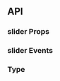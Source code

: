 ## API

### slider Props

<field-table :data="sliderProps"/>

### slider Events

<field-table :data="sliderEvents" type="emits" />

### Type

```typescript

```

<script setup>
import { ref } from 'vue';

const sliderProps = ref([
  {
    name: 'model-value (v-model)',
    desc: '绑定值',
    type: 'number | [number, number]',
    value: '-',
  },
  {
    name: 'default-value',
    desc: '默认值（非受控状态）',
    type: 'number | [number, number]',
    value: '0',
  },
  {
    name: 'step',
    desc: '滑动的步长',
    type: 'number',
    value: '1',
  },
  {
    name: 'min',
    desc: '滑动范围的最小值',
    type: 'number',
    value: '0',
  },
  {
    name: 'marks',
    desc: '设置显示的标签',
    type: 'Record<number, string>',
    value: '-',
  },
  {
    name: 'max',
    desc: '滑动范围的最大值',
    type: 'number',
    value: '100',
  },
  {
    name: 'direction',
    desc: '滑动输入条的方向',
    type: 'Direction',
    value: "'horizontal'",
  },
  {
    name: 'disabled',
    desc: '是否禁用',
    type: 'boolean',
    value: '`false`',
  },
  {
    name: 'show-ticks',
    desc: '是否显示刻度线',
    type: 'boolean',
    value: '`false`',
  },
  {
    name: 'show-input',
    desc: '是否显示输入框',
    type: 'boolean',
    value: '`false`',
  },
  {
    name: 'range',
    desc: '是否开启范围选择',
    type: 'boolean',
    value: '`false`',
  },
  {
    name: 'show-tooltip',
    desc: '是否显示tooltip',
    type: 'boolean',
    value: 'true',
  },
]);

const sliderEvents = ref([
  {
    name: 'change',
    desc: '值改变时触发',
    type: 'value: number | [number, number]',
    value: '-',
  },
]);
</script>

